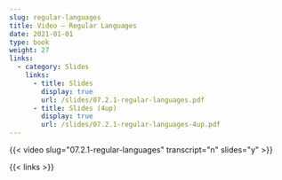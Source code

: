 ```yaml
---
slug: regular-languages
title: Video — Regular Languages
date: 2021-01-01
type: book
weight: 27
links:
  - category: Slides
    links:
      - title: Slides
        display: true
        url: /slides/07.2.1-regular-languages.pdf
      - title: Slides (4up)
        display: true
        url: /slides/07.2.1-regular-languages-4up.pdf
---
```

{{< video slug="07.2.1-regular-languages" transcript="n" slides="y" >}}

{{< links >}}

